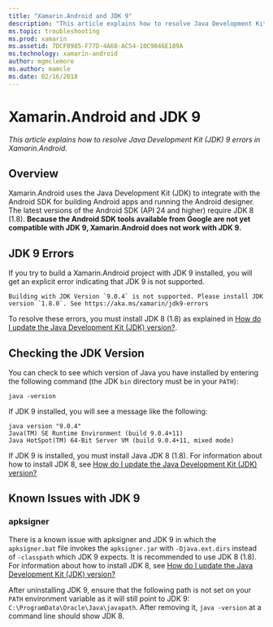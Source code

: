 ```yaml
---
title: "Xamarin.Android and JDK 9"
description: "This article explains how to resolve Java Development Kit (JDK) 9 errors in Xamarin.Android."
ms.topic: troubleshooting
ms.prod: xamarin
ms.assetid: 7DCF0985-F77D-4A68-AC54-10C9846E189A
ms.technology: xamarin-android
author: mgmclemore
ms.author: mamcle
ms.date: 02/16/2018
---
```


# Xamarin.Android and JDK 9

_This article explains how to resolve Java Development Kit (JDK) 9 errors in Xamarin.Android._


## Overview

Xamarin.Android uses the Java Development Kit (JDK) to integrate with
the Android SDK for building Android apps and running the Android
designer. The latest versions of the Android SDK (API 24 and higher)
require JDK 8 (1.8). **Because the Android SDK tools available from
Google are not yet compatible with JDK 9, Xamarin.Android does not work
with JDK 9.**

## JDK 9 Errors

If you try to build a Xamarin.Android project with JDK 9 installed, you
will get an explicit error indicating that JDK 9 is not supported.

```shell
Building with JDK Version `9.0.4` is not supported. Please install JDK version `1.8.0`. See https://aka.ms/xamarin/jdk9-errors	
```

To resolve these errors, you must install JDK 8 (1.8) as explained in
[How do I update the Java Development Kit (JDK) version?](~/android/troubleshooting/questions/update-jdk.md).


## Checking the JDK Version

You can check to see which version of Java you have installed
by entering the following command (the JDK `bin` directory must
be in your `PATH`):

```shell
java -version
```

If JDK 9 installed, you will see a message like the following:

```shell
java version "9.0.4"
Java(TM) SE Runtime Environment (build 9.0.4+11)
Java HotSpot(TM) 64-Bit Server VM (build 9.0.4+11, mixed mode)
```

If JDK 9 is installed, you must install Java JDK 8 (1.8). For
information about how to install JDK 8, see
[How do I update the Java Development Kit (JDK) version?](~/android/troubleshooting/questions/update-jdk.md)

## Known Issues with JDK 9

### apksigner

There is a known issue with apksigner and JDK 9 in which the `apksigner.bat` file invokes the `apksigner.jar` with `-Djava.ext.dirs` instead of `-classpath` which JDK 9 expects. It is recommended to use JDK 8 (1.8). For information about how to install JDK 8, see [How do I update the Java Development Kit (JDK) version?](~/android/troubleshooting/questions/update-jdk.md)

After uninstalling JDK 9, ensure that the following path is not set on your `PATH` environment variable as it will still point to JDK 9: `C:\ProgramData\Oracle\Java\javapath`. After removing it, `java -version` at a command line should show JDK 8.
